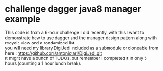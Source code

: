 # challenge dagger java8 manager example
This code is from a 6-hour challenge I did recently, with this I want to demonstrate how to use dagger and the manager design pattern along with recycle view and a randomized list.<br>
you will need my library DigiJedi included as a submodule or cloneable from here : https://github.com/antoniotari/DigiJedi.git <br>
It might have a bunch of TODOs, but remember I completed it in only 5 hours (counting a 1 hour lunch break).
